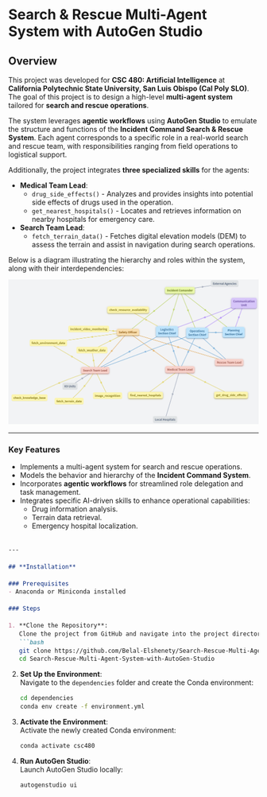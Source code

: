 # **Search & Rescue Multi-Agent System with AutoGen Studio**

## **Overview**

This project was developed for **CSC 480: Artificial Intelligence** at **California Polytechnic State University, San Luis Obispo (Cal Poly SLO)**. The goal of this project is to design a high-level **multi-agent system** tailored for **search and rescue operations**.

The system leverages **agentic workflows** using **AutoGen Studio** to emulate the structure and functions of the **Incident Command Search & Rescue System**. Each agent corresponds to a specific role in a real-world search and rescue team, with responsibilities ranging from field operations to logistical support.

Additionally, the project integrates **three specialized skills** for the agents:
- **Medical Team Lead**:
  - `drug_side_effects()` - Analyzes and provides insights into potential side effects of drugs used in the operation.
  - `get_nearest_hospitals()` - Locates and retrieves information on nearby hospitals for emergency care.
- **Search Team Lead**:
  - `fetch_terrain_data()` - Fetches digital elevation models (DEM) to assess the terrain and assist in navigation during search operations.

Below is a diagram illustrating the hierarchy and roles within the system, along with their interdependencies:

![Search & Rescue Hierarchy](./docs/AgenticSystemDesign.png)

---

### **Key Features**
- Implements a multi-agent system for search and rescue operations.
- Models the behavior and hierarchy of the **Incident Command System**.
- Incorporates **agentic workflows** for streamlined role delegation and task management.
- Integrates specific AI-driven skills to enhance operational capabilities:
  - Drug information analysis.
  - Terrain data retrieval.
  - Emergency hospital localization.
```markdown

---

## **Installation**

### Prerequisites
- Anaconda or Miniconda installed

### Steps

1. **Clone the Repository**:  
   Clone the project from GitHub and navigate into the project directory.  
   ```bash
   git clone https://github.com/Belal-Elshenety/Search-Rescue-Multi-Agent-System-with-AutoGen-Studio.git
   cd Search-Rescue-Multi-Agent-System-with-AutoGen-Studio
   ```

2. **Set Up the Environment**:  
   Navigate to the `dependencies` folder and create the Conda environment:  
   ```bash
   cd dependencies
   conda env create -f environment.yml
   ```

3. **Activate the Environment**:  
   Activate the newly created Conda environment:  
   ```bash
   conda activate csc480
   ```

4. **Run AutoGen Studio**:  
   Launch AutoGen Studio locally:  
   ```bash
   autogenstudio ui
   ```

